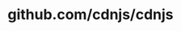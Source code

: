 ---
layout: post
title: github.com/cdnjs/cdnjs
categories: link
tags: [انگلیسی, گیت‌هاب, برنامه‌نویسی]
---